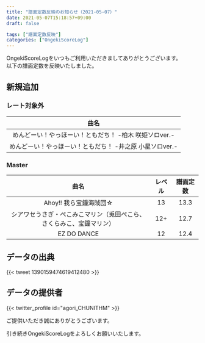 ```yaml
---
title: "譜面定数反映のお知らせ（2021-05-07）"
date: 2021-05-07T15:18:57+09:00
draft: false

tags: ["譜面定数反映"]
categories: ["OngekiScoreLog"]
---
```


OngekiScoreLogをいつもご利用いただきましてありがとうございます。  
以下の譜面定数を反映いたしました。

<!--more-->

## 新規追加

### レート対象外

| 曲名 |
|:-:|
| めんどーい！やっほーい！ともだち！  -柏木 咲姫ソロver.- |
| めんどーい！やっほーい！ともだち！  -井之原 小星ソロver.- |

### Master

| 曲名 | レベル | 譜面定数 |
|:-:|:-:|:-:|
| Ahoy!! 我ら宝鐘海賊団☆ | 13 | 13.3 |
| シアワセうさぎ・ぺこみこマリン（兎田ぺこら、さくらみこ、宝鐘マリン） | 12+ | 12.7 |
| EZ DO DANCE | 12 | 12.4 |

## データの出典

{{< tweet 1390159474619412480 >}}

## データの提供者

{{< twitter_profile id="agori_CHUNITHM" >}}

ご提供いただき誠にありがとうございます。

引き続きOngekiScoreLogをよろしくお願いいたします。
